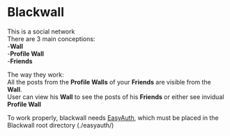 # Blackwall 
This is a social network  
There are 3 main conceptions:  
  -<b>Wall</b>  
  -<b>Profile Wall</b>  
  -<b>Friends</b>  
  
The way they work:  
  All the posts from the <b>Profile Walls</b> of your <b>Friends</b> are visible from the <b>Wall</b>.  
  User can view his <b>Wall</b> to see the posts of his <b>Friends</b> or either see invidual <b>Profile Wall</b>   
  
To work properly, blackwall needs <a href="https://github.com/AMDIvailo/EasyAuth">EasyAuth</a>, which must be placed in the Blackwall root directory (./easyauth/)
